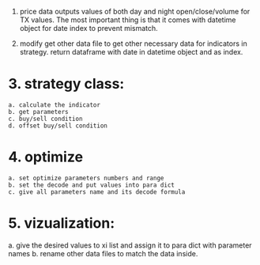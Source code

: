 1. price data outputs values of both day and night 
open/close/volume for TX values. The most important thing is 
that it comes with datetime object for date index to prevent mismatch.

2. modify get other data file to get other necessary data for indicators 
in strategy. return dataframe with date in datetime object and as index.

# 3. strategy class: 
	a. calculate the indicator
	b. get parameters
	c. buy/sell condition
	d. offset buy/sell condition

# 4. optimize
	a. set optimize parameters numbers and range
	b. set the decode and put values into para dict
	c. give all parameters name and its decode formula

# 5. vizualization:
  a. give the desired values to xi list and assign it to para dict with parameter names
  b. rename other data files to match the data inside.
